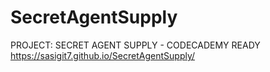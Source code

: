 # SecretAgentSupply
PROJECT: SECRET AGENT SUPPLY - CODECADEMY READY
https://sasigit7.github.io/SecretAgentSupply/
